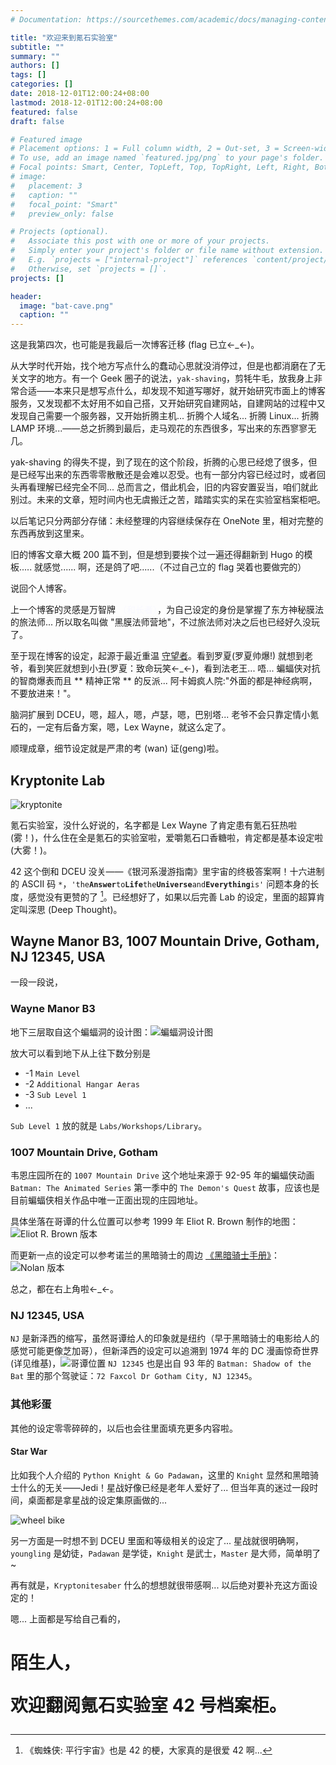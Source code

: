 ```yaml
---
# Documentation: https://sourcethemes.com/academic/docs/managing-content/

title: "欢迎来到氪石实验室"
subtitle: ""
summary: ""
authors: []
tags: []
categories: []
date: 2018-12-01T12:00:24+08:00
lastmod: 2018-12-01T12:00:24+08:00
featured: false
draft: false

# Featured image
# Placement options: 1 = Full column width, 2 = Out-set, 3 = Screen-width
# To use, add an image named `featured.jpg/png` to your page's folder.
# Focal points: Smart, Center, TopLeft, Top, TopRight, Left, Right, BottomLeft, Bottom, BottomRight.
# image:
#   placement: 3
#   caption: ""
#   focal_point: "Smart"
#   preview_only: false

# Projects (optional).
#   Associate this post with one or more of your projects.
#   Simply enter your project's folder or file name without extension.
#   E.g. `projects = ["internal-project"]` references `content/project/deep-learning/index.md`.
#   Otherwise, set `projects = []`.
projects: []

header:
  image: "bat-cave.png"
  caption: ""
---
```


这是我第四次，也可能是我最后一次博客迁移 (flag 已立←_←)。

从大学时代开始，找个地方写点什么的蠢动心思就没消停过，但是也都消磨在了无关文字的地方。有一个 Geek 圈子的说法，`yak-shaving`，剪牦牛毛，放我身上非常合适——本来只是想写点什么，却发现不知道写哪好，就开始研究市面上的博客服务，又发现都不太好用不如自己搭，又开始研究自建网站，自建网站的过程中又发现自己需要一个服务器，又开始折腾主机... 折腾个人域名... 折腾 Linux... 折腾 LAMP 环境...——总之折腾到最后，走马观花的东西很多，写出来的东西寥寥无几。

yak-shaving 的得失不提，到了现在的这个阶段，折腾的心思已经熄了很多，但是已经写出来的东西零零散散还是会难以忍受。也有一部分内容已经过时，或者回头再看理解已经完全不同... 总而言之，借此机会，旧的内容安置妥当，咱们就此别过。未来的文章，短时间内也无虞搬迁之苦，踏踏实实的呆在实验室档案柜吧。

以后笔记只分两部分存储：未经整理的内容继续保存在 OneNote 里，相对完整的东西再放到这里来。

旧的博客文章大概 200 篇不到，但是想到要挨个过一遍还得翻新到 Hugo 的模板..... 就感觉...... 啊，还是鸽了吧......（不过自己立的 flag 哭着也要做完的）

说回个人博客。

上一个博客的灵感是万智牌 <font color=#F8F8FF>（和长者）</font>，为自己设定的身份是掌握了东方神秘膜法的旅法师... 所以取名叫做 "黑膜法师营地"，不过旅法师对决之后也已经好久没玩了。

至于现在博客的设定，起源于最近重温 [守望者](https://www.bilibili.com/bangumi/play/ep257474/)。看到罗夏(罗夏帅爆!) 就想到老爷，看到笑匠就想到小丑(罗夏：致命玩笑←_←)，看到法老王... 唔... 蝙蝠侠对抗的智商爆表而且 ** 精神正常 ** 的反派... 阿卡姆疯人院:"外面的都是神经病啊，不要放进来！"。

脑洞扩展到 DCEU，嗯，超人，嗯，卢瑟，嗯，巴别塔... 老爷不会只靠定情小氪石的，一定有后备方案，嗯，Lex Wayne，就这么定了。

顺理成章，细节设定就是严肃的考 (wan) 证(geng)啦。

## Kryptonite Lab

![kryptonite](https://i.loli.net/2021/06/17/TDOlof7tyQxKbp1.jpg)

氪石实验室，没什么好说的，名字都是 Lex Wayne 了肯定患有氪石狂热啦 (雾！)，什么住在全是氪石的实验室啦，爱嚼氪石口香糖啦，肯定都是基本设定啦 (大雾！)。

42 这个倒和 DCEU 没关——《银河系漫游指南》里宇宙的终极答案啊！十六进制的 ASCII 码 `*`，`'the`**`Answer`**`to`**`Life`**`the`**`Universe`**`and`**`Everything`**`is'` 问题本身的长度，感觉没有更赞的了 [^1]。已经想好了，如果以后完善 Lab 的设定，里面的超算肯定叫深思 (Deep Thought)。

## Wayne Manor B3, 1007 Mountain Drive, Gotham, NJ 12345, USA

一段一段说，

### Wayne Manor B3

地下三层取自这个蝙蝠洞的设计图：![蝙蝠洞设计图](https://i.loli.net/2021/06/17/3i6fd9STZNXqAhu.jpg)

放大可以看到地下从上往下数分别是

- -1 `Main Level`
- -2 `Additional Hangar Aeras`
- -3 `Sub Level 1`
- ...

`Sub Level 1` 放的就是 `Labs/Workshops/Library`。

### 1007 Mountain Drive, Gotham

韦恩庄园所在的 `1007 Mountain Drive` 这个地址来源于 92-95 年的蝙蝠侠动画 `Batman: The Animated Series` 第一季中的 `The Demon's Quest` 故事，应该也是目前蝙蝠侠相关作品中唯一正面出现的庄园地址。

具体坐落在哥谭的什么位置可以参考 1999 年 Eliot R. Brown 制作的地图：![Eliot R. Brown 版本](https://i.loli.net/2021/06/17/qjvyNKJxVUimHLM.jpg)

而更新一点的设定可以参考诺兰的黑暗骑士的周边 [《黑暗骑士手册》](https://www.amazon.com/The-Dark-Knight-Manual-Documents/dp/1608871045?tag=thehuffingtop-20)：![Nolan 版本](https://i.loli.net/2021/06/17/rhy2FbWPexic7Cu.jpg)

总之，都在右上角啦←_←。

### NJ 12345, USA

`NJ` 是新泽西的缩写，虽然哥谭给人的印象就是纽约（早于黑暗骑士的电影给人的感觉可能更像芝加哥），但新泽西的设定可以追溯到 1974 年的 DC 漫画惊奇世界 (详见维基)，![哥谭位置](https://i.loli.net/2021/06/17/Q5Lcuzx4iKaXs3y.jpg)
`NJ 12345` 也是出自 93 年的 `Batman: Shadow of the Bat` 里的那个驾驶证：`72 Faxcol Dr Gotham City, NJ 12345`。

### 其他彩蛋

其他的设定零零碎碎的，以后也会往里面填充更多内容啦。

#### Star War

比如我个人介绍的 `Python Knight & Go Padawan`，这里的 `Knight` 显然和黑暗骑士什么的无关——Jedi！星战好像已经是老年人爱好了... 但当年真的迷过一段时间，桌面都是拿星战的设定集原画做的...

![wheel bike](https://i.loli.net/2021/06/17/eOlKCZAjxnLm16b.jpg)

另一方面是一时想不到 DCEU 里面和等级相关的设定了... 星战就很明确啊，
`youngling` 是幼徒，`Padawan` 是学徒，`Knight` 是武士，`Master` 是大师，简单明了~

再有就是，`Kryptonitesaber` 什么的想想就很带感啊... 以后绝对要补充这方面设定的！

嗯... 上面都是写给自己看的，

# 陌生人，<p> 欢迎翻阅氪石实验室 42 号档案柜。

[^1]: 《蜘蛛侠: 平行宇宙》也是 42 的梗，大家真的是很爱 42 啊...
